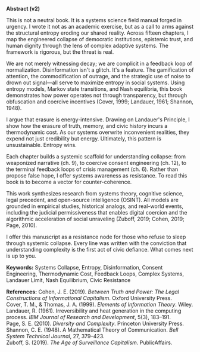 **Abstract (v2)**

This is not a neutral book. It is a systems science field manual forged in urgency. I wrote it not as an academic exercise, but as a call to arms against the structural entropy eroding our shared reality. Across fifteen chapters, I map the engineered collapse of democratic institutions, epistemic trust, and human dignity through the lens of complex adaptive systems. The framework is rigorous, but the threat is real.

We are not merely witnessing decay; we are complicit in a feedback loop of normalization. Disinformation isn't a glitch. It's a feature. The gamification of attention, the commodification of outrage, and the strategic use of noise to drown out signal—all serve to maximize entropy in social systems. Using entropy models, Markov state transitions, and Nash equilibria, this book demonstrates how power operates not through transparency, but through obfuscation and coercive incentives (Cover, 1999; Landauer, 1961; Shannon, 1948).

I argue that erasure is energy-intensive. Drawing on Landauer's Principle, I show how the erasure of truth, memory, and civic history incurs a thermodynamic cost. As our systems overwrite inconvenient realities, they expend not just credibility but energy. Ultimately, this pattern is unsustainable. Entropy wins.

Each chapter builds a systemic scaffold for understanding collapse: from weaponized narrative (ch. 9), to coercive consent engineering (ch. 12), to the terminal feedback loops of crisis management (ch. 6). Rather than propose false hope, I offer systems awareness as resistance. To read this book is to become a vector for counter-coherence.

This work synthesizes research from systems theory, cognitive science, legal precedent, and open-source intelligence (OSINT). All models are grounded in empirical studies, historical analogs, and real-world events, including the judicial permissiveness that enables digital coercion and the algorithmic acceleration of social unraveling (Zuboff, 2019; Cohen, 2019; Page, 2010).

I offer this manuscript as a resistance node for those who refuse to sleep through systemic collapse. Every line was written with the conviction that understanding complexity is the first act of civic defiance. What comes next is up to you.

**Keywords:** Systems Collapse, Entropy, Disinformation, Consent Engineering, Thermodynamic Cost, Feedback Loops, Complex Systems, Landauer Limit, Nash Equilibrium, Civic Resistance

**References:**
Cohen, J. E. (2019). *Between Truth and Power: The Legal Constructions of Informational Capitalism*. Oxford University Press.  
Cover, T. M., & Thomas, J. A. (1999). *Elements of Information Theory*. Wiley.  
Landauer, R. (1961). Irreversibility and heat generation in the computing process. *IBM Journal of Research and Development*, 5(3), 183–191.  
Page, S. E. (2010). *Diversity and Complexity*. Princeton University Press.  
Shannon, C. E. (1948). A Mathematical Theory of Communication. *Bell System Technical Journal*, 27, 379–423.  
Zuboff, S. (2019). *The Age of Surveillance Capitalism*. PublicAffairs.

